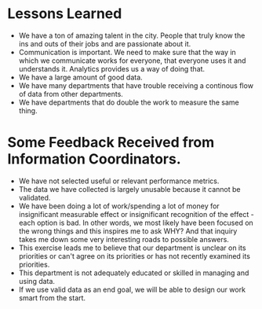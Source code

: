 # Lessons Learned
* We have a ton of amazing talent in the city.  People that truly know the ins and outs of their jobs and are passionate about it.
* Communication is important.  We need to make sure that the way in which we communicate works for everyone, that everyone uses it and understands it.  Analytics provides us a way of doing that.
* We have a large amount of good data.
* We have many departments that have trouble receiving a continous flow of data from other departments.
* We have departments that do double the work to measure the same thing.


# Some Feedback Received from Information Coordinators.
* We have not selected useful or relevant performance metrics.
* The data we have collected is largely unusable because it cannot be validated.
* We have been doing a lot of work/spending a lot of money for insignificant measurable effect or insignificant recognition of the effect - each option is bad. In other words, we most likely have been focused on the wrong things and this inspires me to ask WHY? And that inquiry takes me down some very interesting roads to possible answers.
* This exercise leads me to believe that our department is unclear on its priorities or can't agree on its priorities or has not recently examined its priorities.
* This department is not adequately educated or skilled in managing and using data.
* If we use valid data as an end goal, we will be able to design our work smart from the start.